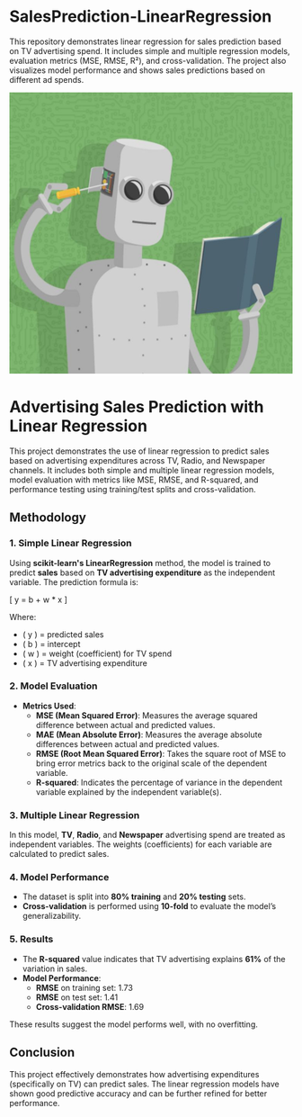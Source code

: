 # SalesPrediction-LinearRegression
This repository demonstrates linear regression for sales prediction based on TV advertising spend. It includes simple and multiple regression models, evaluation metrics (MSE, RMSE, R²), and cross-validation. The project also visualizes model performance and shows sales predictions based on different ad spends.

<img src="https://github.com/akay35/image/blob/main/1.jpg" alt="This is my world" width="580" height="500"/>   

# Advertising Sales Prediction with Linear Regression

This project demonstrates the use of linear regression to predict sales based on advertising expenditures across TV, Radio, and Newspaper channels. It includes both simple and multiple linear regression models, model evaluation with metrics like MSE, RMSE, and R-squared, and performance testing using training/test splits and cross-validation.

## Methodology

### 1. Simple Linear Regression

Using **scikit-learn's LinearRegression** method, the model is trained to predict **sales** based on **TV advertising expenditure** as the independent variable. The prediction formula is:

\[
y = b + w * x
\]

Where:
- \( y \) = predicted sales
- \( b \) = intercept
- \( w \) = weight (coefficient) for TV spend
- \( x \) = TV advertising expenditure

### 2. Model Evaluation

- **Metrics Used**:
  - **MSE (Mean Squared Error)**: Measures the average squared difference between actual and predicted values.
  - **MAE (Mean Absolute Error)**: Measures the average absolute differences between actual and predicted values.
  - **RMSE (Root Mean Squared Error)**: Takes the square root of MSE to bring error metrics back to the original scale of the dependent variable.
  - **R-squared**: Indicates the percentage of variance in the dependent variable explained by the independent variable(s).

### 3. Multiple Linear Regression

In this model, **TV**, **Radio**, and **Newspaper** advertising spend are treated as independent variables. The weights (coefficients) for each variable are calculated to predict sales.

### 4. Model Performance

- The dataset is split into **80% training** and **20% testing** sets.
- **Cross-validation** is performed using **10-fold** to evaluate the model’s generalizability.

### 5. Results

- The **R-squared** value indicates that TV advertising explains **61%** of the variation in sales.
- **Model Performance**:
  - **RMSE** on training set: 1.73
  - **RMSE** on test set: 1.41
  - **Cross-validation RMSE**: 1.69

These results suggest the model performs well, with no overfitting.

## Conclusion

This project effectively demonstrates how advertising expenditures (specifically on TV) can predict sales. The linear regression models have shown good predictive accuracy and can be further refined for better performance.



